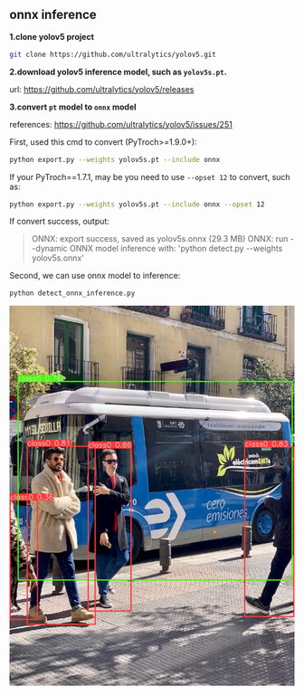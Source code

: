 

## onnx inference



**1.clone yolov5 project**

```bash
git clone https://github.com/ultralytics/yolov5.git
```



**2.download yolov5 inference model, such as `yolov5s.pt`.**

url: https://github.com/ultralytics/yolov5/releases



**3.convert `pt` model to `onnx` model**

references: https://github.com/ultralytics/yolov5/issues/251

First, used this cmd to convert (PyTroch>=1.9.0+): 

```bash
python export.py --weights yolov5s.pt --include onnx
```

If your PyTroch==1.7.1, may be you need to use `--opset 12` to convert, such as:

```bash
python export.py --weights yolov5s.pt --include onnx --opset 12
```



If convert success, output:

> ONNX: export success, saved as yolov5s.onnx (29.3 MB)
> ONNX: run --dynamic ONNX model inference with: 'python detect.py --weights yolov5s.onnx'



Second, we can use onnx model to inference:

```bash
python detect_onnx_inference.py
```

<img src="https://github.com/liguiyuan/yolov5-depoly/blob/main/depoly/onnx/images/detect_onnx_result.jpg"/>









